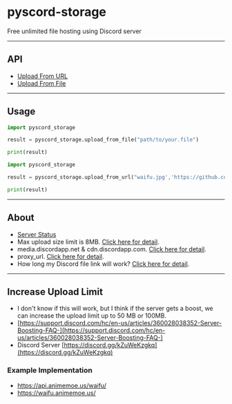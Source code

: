 # pyscord-storage

Free unlimited file hosting using Discord server

---

## API

- [Upload From URL](https://discord-storage.animemoe.us/api/upload-from-url/)
- [Upload From File](https://discord-storage.animemoe.us/api/upload-from-file/)

---

## Usage

```python
import pyscord_storage

result = pyscord_storage.upload_from_file("path/to/your.file")

print(result)
```

```python
import pyscord_storage

result = pyscord_storage.upload_from_url("waifu.jpg','https://github.com/animemoeus/pyscord-storage/raw/master/tests/temp/takagi.png")

print(result)
```

---

## About

- [Server Status](https://stats.uptimerobot.com/GKy6liBGw7/788953682)
- Max upload size limit is 8MB. [Click here for detail](https://support.discord.com/hc/en-us/community/posts/360031101592-Increase-max-file-size-for-free-accounts).
- media.discordapp.net & cdn.discordapp.com. [Click here for detail](https://www.reddit.com/r/discordapp/comments/e8lgj2/mediadiscordappnet_cdndiscordappcom/).
- proxy_url. [Click here for detail](https://www.reddit.com/r/discordapp/comments/f1ixly/.discord_adding_lower_width_and_height_to_linked/).
- How long my Discord file link will work? [Click here for detail](https://support.discord.com/hc/en-us/community/posts/360061593771-Privacy-for-CDN-attachements).

---

## Increase Upload Limit

- I don't know if this will work, but I think if the server gets a boost, we can increase the upload limit up to 50 MB or 100MB.
- [https://support.discord.com/hc/en-us/articles/360028038352-Server-Boosting-FAQ-](https://support.discord.com/hc/en-us/articles/360028038352-Server-Boosting-FAQ-)
- Discord Server [https://discord.gg/kZuWeKzgkq](https://discord.gg/kZuWeKzgkq)

### Example Implementation

- <https://api.animemoe.us/waifu/>
- <https://waifu.animemoe.us/>
